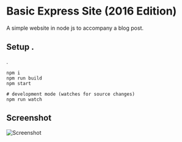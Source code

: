 # Basic Express Site (2016 Edition)

A simple website in node js to accompany a blog post.

## Setup .
.
```
npm i
npm run build
npm start

# development mode (watches for source changes)
npm run watch
```

## Screenshot

![Screenshot](https://raw.githubusercontent.com/bengourley/basic-express-site-2016/master/screenshot.png)
